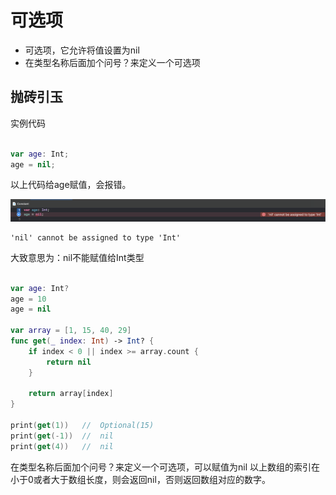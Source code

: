 # 可选项

+ 可选项，它允许将值设置为nil
+ 在类型名称后面加个问号？来定义一个可选项

## 抛砖引玉

实例代码

``` swift

var age: Int;
age = nil;

```

以上代码给age赋值，会报错。

![avatar](1.png)

```
'nil' cannot be assigned to type 'Int'
```

大致意思为：nil不能赋值给Int类型

``` swift

var age: Int?
age = 10
age = nil

var array = [1, 15, 40, 29]
func get(_ index: Int) -> Int? {
    if index < 0 || index >= array.count {
        return nil
    }
    
    return array[index]
}

print(get(1))	//	Optional(15)
print(get(-1))	//	nil
print(get(4))	//	nil
```

在类型名称后面加个问号？来定义一个可选项，可以赋值为nil
以上数组的索引在小于0或者大于数组长度，则会返回nil，否则返回数组对应的数字。